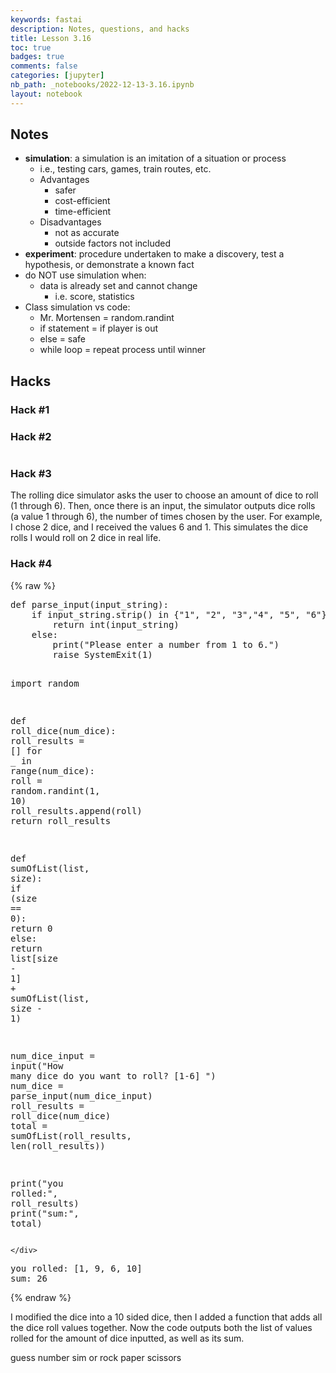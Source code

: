```yaml
---
keywords: fastai
description: Notes, questions, and hacks
title: Lesson 3.16
toc: true 
badges: true
comments: false
categories: [jupyter]
nb_path: _notebooks/2022-12-13-3.16.ipynb
layout: notebook
---
```


<!--
#################################################
### THIS FILE WAS AUTOGENERATED! DO NOT EDIT! ###
#################################################
# file to edit: _notebooks/2022-12-13-3.16.ipynb
-->

<div class="container" id="notebook-container">
        
<div class="cell border-box-sizing text_cell rendered"><div class="inner_cell">
<div class="text_cell_render border-box-sizing rendered_html">
<h2 id="Notes">Notes<a class="anchor-link" href="#Notes"> </a></h2><ul>
<li><strong>simulation</strong>: a simulation is an imitation of a situation or process<ul>
<li>i.e., testing cars, games, train routes, etc.</li>
<li>Advantages<ul>
<li>safer</li>
<li>cost-efficient</li>
<li>time-efficient</li>
</ul>
</li>
<li>Disadvantages<ul>
<li>not as accurate</li>
<li>outside factors not included</li>
</ul>
</li>
</ul>
</li>
<li><strong>experiment</strong>: procedure undertaken to make a discovery, test a hypothesis, or demonstrate a known fact</li>
<li>do NOT use simulation when: <ul>
<li>data is already set and cannot change<ul>
<li>i.e. score, statistics</li>
</ul>
</li>
</ul>
</li>
<li>Class simulation vs code:<ul>
<li>Mr. Mortensen = random.randint</li>
<li>if statement = if player is out</li>
<li>else = safe</li>
<li>while loop = repeat process until winner</li>
</ul>
</li>
</ul>

</div>
</div>
</div>
<div class="cell border-box-sizing text_cell rendered"><div class="inner_cell">
<div class="text_cell_render border-box-sizing rendered_html">
<h2 id="Hacks">Hacks<a class="anchor-link" href="#Hacks"> </a></h2><h3 id="Hack-#1">Hack #1<a class="anchor-link" href="#Hack-#1"> </a></h3><h3 id="Hack-#2">Hack #2<a class="anchor-link" href="#Hack-#2"> </a></h3><p><img src="https://i.imgur.com/6Kc5NmS.jpg" alt=""></p>
<h3 id="Hack-#3">Hack #3<a class="anchor-link" href="#Hack-#3"> </a></h3><p>The rolling dice simulator asks the user to choose an amount of dice to roll (1 through 6). Then, once there is an input, the simulator outputs dice rolls (a value 1 through 6), the number of times chosen by the user. For example, I chose 2 dice, and I received the values 6 and 1. This simulates the dice rolls I would roll on 2 dice in real life.</p>
<h3 id="Hack-#4">Hack #4<a class="anchor-link" href="#Hack-#4"> </a></h3>
</div>
</div>
</div>
    {% raw %}
    
<div class="cell border-box-sizing code_cell rendered">
<div class="input">

<div class="inner_cell">
    <div class="input_area">
<div class=" highlight hl-ipython3"><pre><span></span><span class="k">def</span> <span class="nf">parse_input</span><span class="p">(</span><span class="n">input_string</span><span class="p">):</span>
    <span class="k">if</span> <span class="n">input_string</span><span class="o">.</span><span class="n">strip</span><span class="p">()</span> <span class="ow">in</span> <span class="p">{</span><span class="s2">&quot;1&quot;</span><span class="p">,</span> <span class="s2">&quot;2&quot;</span><span class="p">,</span> <span class="s2">&quot;3&quot;</span><span class="p">,</span><span class="s2">&quot;4&quot;</span><span class="p">,</span> <span class="s2">&quot;5&quot;</span><span class="p">,</span> <span class="s2">&quot;6&quot;</span><span class="p">}:</span>
        <span class="k">return</span> <span class="nb">int</span><span class="p">(</span><span class="n">input_string</span><span class="p">)</span>
    <span class="k">else</span><span class="p">:</span>
        <span class="nb">print</span><span class="p">(</span><span class="s2">&quot;Please enter a number from 1 to 6.&quot;</span><span class="p">)</span>
        <span class="k">raise</span> <span class="ne">SystemExit</span><span class="p">(</span><span class="mi">1</span><span class="p">)</span>

<span class="kn">import</span> <span class="nn">random</span>

<span class="k">def</span> <span class="nf">roll_dice</span><span class="p">(</span><span class="n">num_dice</span><span class="p">):</span>
    <span class="n">roll_results</span> <span class="o">=</span> <span class="p">[]</span>
    <span class="k">for</span> <span class="n">_</span> <span class="ow">in</span> <span class="nb">range</span><span class="p">(</span><span class="n">num_dice</span><span class="p">):</span>
        <span class="n">roll</span> <span class="o">=</span> <span class="n">random</span><span class="o">.</span><span class="n">randint</span><span class="p">(</span><span class="mi">1</span><span class="p">,</span> <span class="mi">10</span><span class="p">)</span>
        <span class="n">roll_results</span><span class="o">.</span><span class="n">append</span><span class="p">(</span><span class="n">roll</span><span class="p">)</span>
    <span class="k">return</span> <span class="n">roll_results</span>

<span class="k">def</span> <span class="nf">sumOfList</span><span class="p">(</span><span class="nb">list</span><span class="p">,</span> <span class="n">size</span><span class="p">):</span>
    <span class="k">if</span> <span class="p">(</span><span class="n">size</span> <span class="o">==</span> <span class="mi">0</span><span class="p">):</span>
        <span class="k">return</span> <span class="mi">0</span>
    <span class="k">else</span><span class="p">:</span>
        <span class="k">return</span> <span class="nb">list</span><span class="p">[</span><span class="n">size</span> <span class="o">-</span> <span class="mi">1</span><span class="p">]</span> <span class="o">+</span> <span class="n">sumOfList</span><span class="p">(</span><span class="nb">list</span><span class="p">,</span> <span class="n">size</span> <span class="o">-</span> <span class="mi">1</span><span class="p">)</span>

<span class="n">num_dice_input</span> <span class="o">=</span> <span class="nb">input</span><span class="p">(</span><span class="s2">&quot;How many dice do you want to roll? [1-6] &quot;</span><span class="p">)</span>
<span class="n">num_dice</span> <span class="o">=</span> <span class="n">parse_input</span><span class="p">(</span><span class="n">num_dice_input</span><span class="p">)</span>
<span class="n">roll_results</span> <span class="o">=</span> <span class="n">roll_dice</span><span class="p">(</span><span class="n">num_dice</span><span class="p">)</span>
<span class="n">total</span> <span class="o">=</span> <span class="n">sumOfList</span><span class="p">(</span><span class="n">roll_results</span><span class="p">,</span> <span class="nb">len</span><span class="p">(</span><span class="n">roll_results</span><span class="p">))</span>
 
<span class="nb">print</span><span class="p">(</span><span class="s2">&quot;you rolled:&quot;</span><span class="p">,</span> <span class="n">roll_results</span><span class="p">)</span> 
<span class="nb">print</span><span class="p">(</span><span class="s2">&quot;sum:&quot;</span><span class="p">,</span> <span class="n">total</span><span class="p">)</span>
</pre></div>

    </div>
</div>
</div>

<div class="output_wrapper">
<div class="output">

<div class="output_area">

<div class="output_subarea output_stream output_stdout output_text">
<pre>you rolled: [1, 9, 6, 10]
sum: 26
</pre>
</div>
</div>

</div>
</div>

</div>
    {% endraw %}

<div class="cell border-box-sizing text_cell rendered"><div class="inner_cell">
<div class="text_cell_render border-box-sizing rendered_html">
<p>I modified the dice into a 10 sided dice, then I added a function that adds all the dice roll values together. Now the code outputs both the list of values rolled for the amount of dice inputted, as well as its sum.</p>

</div>
</div>
</div>
<div class="cell border-box-sizing text_cell rendered"><div class="inner_cell">
<div class="text_cell_render border-box-sizing rendered_html">
<p>guess number sim or rock paper scissors</p>

</div>
</div>
</div>
</div>
 

